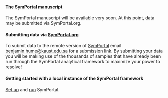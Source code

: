 #### The SymPortal manuscript
The SymPortal manuscript will be available very soon. At this point, data may be submitted via SymPortal.org.

#### Submitting data via [SymPortal.org](http:symportal.org)
To submit data to the remote version of [SymPortal](http:symportal.org) email benjamin.hume@kaust.edu.sa for a submission link. By submitting your data you will be making use of the thousands of samples that have already been run through the SymPortal analytical framework to maximize your power to resolve!

#### Getting started with a local instance of the SymPortal framework
[Set up](https://github.com/SymPortal/SymPortal_framework/wiki/SymPortal-setup) and [run](https://github.com/SymPortal/SymPortal_framework/wiki/Running-SymPortal) SymPortal.
